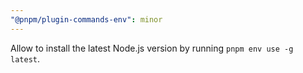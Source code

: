 ```yaml
---
"@pnpm/plugin-commands-env": minor
---
```


Allow to install the latest Node.js version by running `pnpm env use -g latest`.
